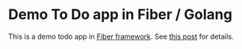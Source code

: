 # Demo To Do app in Fiber / Golang

This is a demo todo app in [Fiber framework](https://github.com/gofiber/fiber).
See [this post](https://techformist.com/learn-golang-fiber-todo-app) for details.
